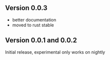 ## Version 0.0.3
- better documentation
- moved to rust stable

## Version 0.0.1 and 0.0.2
Initial release, experimental only works on nightly
